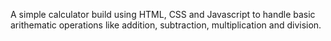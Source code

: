 A simple calculator build using HTML, CSS and Javascript to handle basic arithematic operations like addition, subtraction, multiplication and division.
